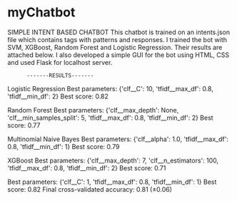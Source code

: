 # myChatbot
 SIMPLE INTENT BASED CHATBOT
This chatbot is trained on an intents.json file which contains tags with patterns and responses.
I trained the bot with SVM, XGBoost, Random Forest and Logistic Regression. Their results are attached below. I also developed a simple GUI for the bot using HTML, CSS and used Flask for localhost server.

          -------RESULTS-------
Logistic Regression
Best parameters: {'clf__C': 10, 'tfidf__max_df': 0.8, 'tfidf__min_df': 2}
Best score: 0.82

Random Forest
Best parameters: {'clf__max_depth': None, 'clf__min_samples_split': 5, 'tfidf__max_df': 0.8, 'tfidf__min_df': 2}
Best score: 0.77


Multinomial Naive Bayes
Best parameters: {'clf__alpha': 1.0, 'tfidf__max_df': 0.8, 'tfidf__min_df': 1}
Best score: 0.79

XGBoost
Best parameters: {'clf__max_depth': 7, 'clf__n_estimators': 100, 'tfidf__max_df': 0.8, 'tfidf__min_df': 2}
Best score: 0.71

Best parameters: {'clf__C': 1, 'tfidf__max_df': 0.8, 'tfidf__min_df': 1}
Best score: 0.82
Final cross-validated accuracy: 0.81 (±0.06)
